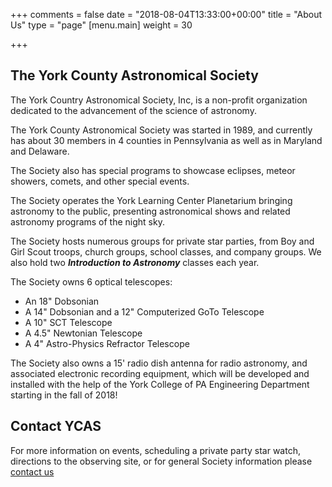 +++
comments = false
date = "2018-08-04T13:33:00+00:00"
title = "About Us"
type = "page"
[menu.main]
weight = 30

+++

## The York County Astronomical Society

The York Country Astronomical Society, Inc, is a non-profit organization dedicated to the advancement of the science of astronomy.

The York County Astronomical Society was started in 1989, and currently has about 30 members in 4 counties in Pennsylvania as well as in Maryland and Delaware.

The Society also has special programs to showcase eclipses, meteor showers, comets, and other special events.

The Society operates the York Learning Center Planetarium bringing astronomy to the public, presenting astronomical shows and related astronomy programs of the night sky.

The Society hosts numerous groups for private star parties, from Boy and Girl Scout troops, church groups, school classes, and company groups. We also hold two ***Introduction to Astronomy*** classes each year.

The Society owns 6 optical telescopes:

* An 18" Dobsonian
* A 14" Dobsonian and a 12" Computerized GoTo Telescope
* A 10" SCT Telescope 
* A 4.5" Newtonian Telescope
* A 4" Astro-Physics Refractor Telescope

The Society also owns a 15' radio dish antenna for radio astronomy, and associated electronic recording equipment, which will be developed and installed with the help of the York College of PA Engineering Department starting in the fall of 2018!

## Contact YCAS

For more information on events, scheduling a private party star watch, directions to the observing site, or for general Society information please [contact us](info@astroyork.com)